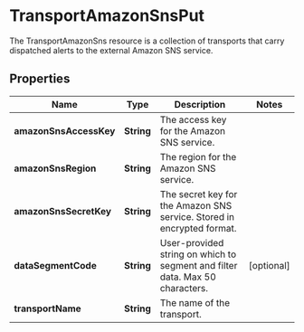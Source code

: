 

# TransportAmazonSnsPut

The TransportAmazonSns resource is a collection of transports that carry dispatched alerts to the external Amazon SNS service.

## Properties

| Name | Type | Description | Notes |
|------------ | ------------- | ------------- | -------------|
|**amazonSnsAccessKey** | **String** | The access key for the Amazon SNS service. |  |
|**amazonSnsRegion** | **String** | The region for the Amazon SNS service. |  |
|**amazonSnsSecretKey** | **String** | The secret key for the Amazon SNS service. Stored in encrypted format. |  |
|**dataSegmentCode** | **String** | User-provided string on which to segment and filter data. Max 50 characters. |  [optional] |
|**transportName** | **String** | The name of the transport. |  |



